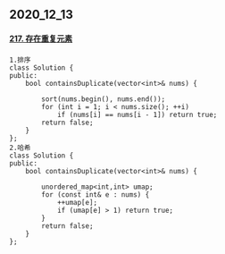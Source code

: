## 2020_12_13

#### [217. 存在重复元素](https://leetcode-cn.com/problems/contains-duplicate/)

```
1.排序
class Solution {
public:
    bool containsDuplicate(vector<int>& nums) {

        sort(nums.begin(), nums.end());
        for (int i = 1; i < nums.size(); ++i)
            if (nums[i] == nums[i - 1]) return true;
        return false;
    }
};
2.哈希
class Solution {
public:
    bool containsDuplicate(vector<int>& nums) {

        unordered_map<int,int> umap;
        for (const int& e : nums) {
            ++umap[e];
            if (umap[e] > 1) return true;
        }
        return false;
    }
};
```

